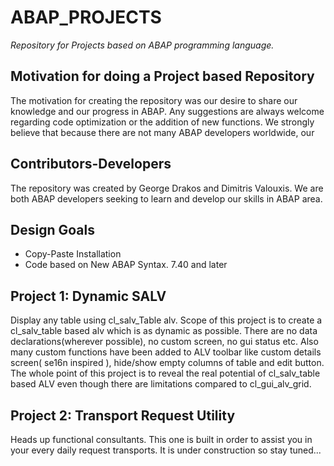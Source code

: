 # ABAP_PROJECTS

*Repository for Projects based on ABAP programming language.*

## Motivation for doing a Project based Repository

The motivation for creating the repository was our desire to share our knowledge and our progress in ABAP.
Any suggestions are always welcome regarding code optimization or the addition of new functions. We strongly believe
that because there are not many ABAP developers worldwide, our 

## Contributors-Developers

The repository was created by George Drakos and Dimitris Valouxis. We are both ABAP developers 
seeking to learn and develop our skills in ABAP area. 

## Design Goals

* Copy-Paste Installation
* Code based on New ABAP Syntax. 7.40 and later

## Project 1: Dynamic SALV

Display any table using cl_salv_Table alv. Scope of this project is to create a cl_salv_table based alv which is
as dynamic as possible. There are no data declarations(wherever possible), no custom screen, no gui status etc.
Also many custom functions have been added to ALV toolbar like custom details screen( se16n inspired ), 
hide/show empty columns of table and edit button. The whole point of this project is to reveal the real potential of 
cl_salv_table based ALV even though there are limitations compared to cl_gui_alv_grid.

## Project 2: Transport Request Utility

Heads up functional consultants. This one is built in order to assist you in your every daily request transports.
It is under construction so stay tuned...
